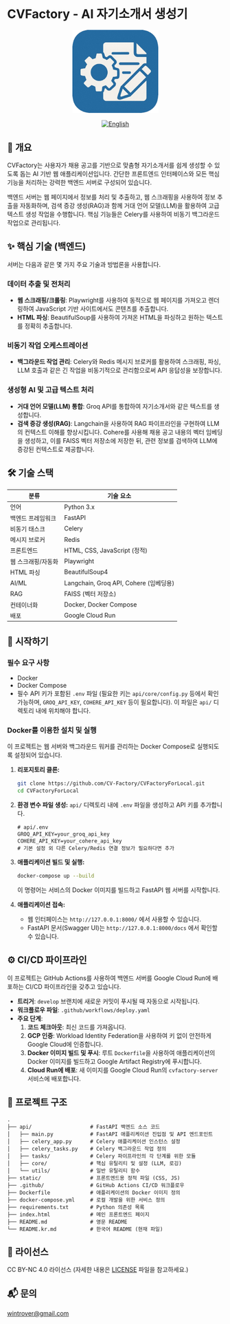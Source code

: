 # CVFactory - AI 자기소개서 생성기

<div align="center">
  <img src="logo.png" alt="CVFactory Logo" style="width:200px; height:auto;"/>
  <br>

  [![English](https://img.shields.io/badge/language-English-blue.svg)](README.md)
</div>

## 📖 개요

CVFactory는 사용자가 채용 공고를 기반으로 맞춤형 자기소개서를 쉽게 생성할 수 있도록 돕는 AI 기반 웹 애플리케이션입니다. 간단한 프론트엔드 인터페이스와 모든 핵심 기능을 처리하는 강력한 백엔드 서버로 구성되어 있습니다.

백엔드 서버는 웹 페이지에서 정보를 처리 및 추출하고, 웹 스크래핑을 사용하여 정보 추출을 자동화하며, 검색 증강 생성(RAG)과 함께 거대 언어 모델(LLM)을 활용하여 고급 텍스트 생성 작업을 수행합니다. 핵심 기능들은 Celery를 사용하여 비동기 백그라운드 작업으로 관리됩니다.

## ✨ 핵심 기술 (백엔드)

서버는 다음과 같은 몇 가지 주요 기술과 방법론을 사용합니다.

### 데이터 추출 및 전처리

-   **웹 스크래핑/크롤링**: Playwright를 사용하여 동적으로 웹 페이지를 가져오고 렌더링하여 JavaScript 기반 사이트에서도 콘텐츠를 추출합니다.
-   **HTML 파싱**: BeautifulSoup를 사용하여 가져온 HTML을 파싱하고 원하는 텍스트를 정확히 추출합니다.

### 비동기 작업 오케스트레이션

-   **백그라운드 작업 관리**: Celery와 Redis 메시지 브로커를 활용하여 스크래핑, 파싱, LLM 호출과 같은 긴 작업을 비동기적으로 관리함으로써 API 응답성을 보장합니다.

### 생성형 AI 및 고급 텍스트 처리

-   **거대 언어 모델(LLM) 통합**: Groq API를 통합하여 자기소개서와 같은 텍스트를 생성합니다.
-   **검색 증강 생성(RAG)**: Langchain을 사용하여 RAG 파이프라인을 구현하여 LLM의 컨텍스트 이해를 향상시킵니다. Cohere를 사용해 채용 공고 내용의 벡터 임베딩을 생성하고, 이를 FAISS 벡터 저장소에 저장한 뒤, 관련 정보를 검색하여 LLM에 증강된 컨텍스트로 제공합니다.

## 🛠 기술 스택

| 분류 | 기술 요소 |
|----------|--------------|
| 언어 | Python 3.x |
| 백엔드 프레임워크 | FastAPI |
| 비동기 태스크 | Celery |
| 메시지 브로커 | Redis |
| 프론트엔드 | HTML, CSS, JavaScript (정적) |
| 웹 스크래핑/자동화 | Playwright |
| HTML 파싱 | BeautifulSoup4 |
| AI/ML | Langchain, Groq API, Cohere (임베딩용) |
| RAG | FAISS (벡터 저장소) |
| 컨테이너화 | Docker, Docker Compose |
| 배포 | Google Cloud Run |

## 🚀 시작하기

### 필수 요구 사항

-   Docker
-   Docker Compose
-   필수 API 키가 포함된 `.env` 파일 (필요한 키는 `api/core/config.py` 등에서 확인 가능하며, `GROQ_API_KEY`, `COHERE_API_KEY` 등이 필요합니다). 이 파일은 `api/` 디렉토리 내에 위치해야 합니다.

### Docker를 이용한 설치 및 실행

이 프로젝트는 웹 서버와 백그라운드 워커를 관리하는 Docker Compose로 실행되도록 설정되어 있습니다.

1.  **리포지토리 클론:**
    ```bash
    git clone https://github.com/CV-Factory/CVFactoryForLocal.git
    cd CVFactoryForLocal
    ```

2.  **환경 변수 파일 생성:**
    `api/` 디렉토리 내에 `.env` 파일을 생성하고 API 키를 추가합니다.
    ```
    # api/.env
    GROQ_API_KEY=your_groq_api_key
    COHERE_API_KEY=your_cohere_api_key
    # 기본 설정 외 다른 Celery/Redis 연결 정보가 필요하다면 추가
    ```

3.  **애플리케이션 빌드 및 실행:**
    ```bash
    docker-compose up --build
    ```
    이 명령어는 서비스의 Docker 이미지를 빌드하고 FastAPI 웹 서버를 시작합니다.

4.  **애플리케이션 접속:**
    -   웹 인터페이스는 `http://127.0.0.1:8000/` 에서 사용할 수 있습니다.
    -   FastAPI 문서(Swagger UI)는 `http://127.0.0.1:8000/docs` 에서 확인할 수 있습니다.

## ⚙️ CI/CD 파이프라인

이 프로젝트는 GitHub Actions를 사용하여 백엔드 서버를 Google Cloud Run에 배포하는 CI/CD 파이프라인을 갖추고 있습니다.

-   **트리거**: `develop` 브랜치에 새로운 커밋이 푸시될 때 자동으로 시작됩니다.
-   **워크플로우 파일**: `.github/workflows/deploy.yaml`
-   **주요 단계**:
    1.  **코드 체크아웃**: 최신 코드를 가져옵니다.
    2.  **GCP 인증**: Workload Identity Federation을 사용하여 키 없이 안전하게 Google Cloud에 인증합니다.
    3.  **Docker 이미지 빌드 및 푸시**: 루트 `Dockerfile`을 사용하여 애플리케이션의 Docker 이미지를 빌드하고 Google Artifact Registry에 푸시합니다.
    4.  **Cloud Run에 배포**: 새 이미지를 Google Cloud Run의 `cvfactory-server` 서비스에 배포합니다.

## 📁 프로젝트 구조

```
.
├── api/                   # FastAPI 백엔드 소스 코드
│   ├── main.py            # FastAPI 애플리케이션 진입점 및 API 엔드포인트
│   ├── celery_app.py      # Celery 애플리케이션 인스턴스 설정
│   ├── celery_tasks.py    # Celery 백그라운드 작업 정의
│   ├── tasks/             # Celery 파이프라인의 각 단계를 위한 모듈
│   ├── core/              # 핵심 유틸리티 및 설정 (LLM, 로깅)
│   └── utils/             # 일반 유틸리티 함수
├── static/                # 프론트엔드용 정적 파일 (CSS, JS)
├── .github/               # GitHub Actions CI/CD 워크플로우
├── Dockerfile             # 애플리케이션의 Docker 이미지 정의
├── docker-compose.yml     # 로컬 개발을 위한 서비스 정의
├── requirements.txt       # Python 의존성 목록
├── index.html             # 메인 프론트엔드 페이지
├── README.md              # 영문 README
└── README.kr.md           # 한국어 README (현재 파일)
```

## 📄 라이선스

CC BY-NC 4.0 라이선스
(자세한 내용은 [LICENSE](LICENSE) 파일을 참고하세요.)

## 📬 문의

wintrover@gmail.com